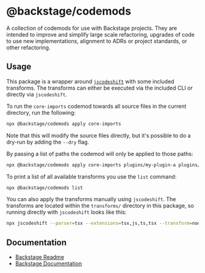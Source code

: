 # @backstage/codemods

A collection of codemods for use with Backstage projects. They are intended to improve and simplify large scale refactoring, upgrades of code to use new implementations, alignment to ADRs or project standards, or other refactoring.

## Usage

This package is a wrapper around [`jscodeshift`](https://github.com/facebook/jscodeshift) with some included transforms. The transforms can either be executed via the included CLI or directly via `jscodeshift`.

To run the `core-imports` codemod towards all source files in the current directory, run the following:

```sh
npx @backstage/codemods apply core-imports
```

Note that this will modify the source files directly, but it's possible to do a dry-run by adding the `--dry` flag.

By passing a list of paths the codemod will only be applied to those paths:

```sh
npx @backstage/codemods apply core-imports plugins/my-plugin-a plugins/my-plugin-b
```

To print a list of all available transforms you use the `list` command:

```sh
npx @backstage/codemods list
```

You can also apply the transforms manually using `jscodeshift`. The transforms are located within the `transforms/` directory in this package, so running directly with `jscodeshift` looks like this:

```sh
npx jscodeshift --parser=tsx --extensions=tsx,js,ts,tsx --transform=node_modules/@backstage/codemods/transforms/core-imports.js .
```

## Documentation

- [Backstage Readme](https://github.com/backstage/backstage/blob/master/README.md)
- [Backstage Documentation](https://backstage.io/docs)
